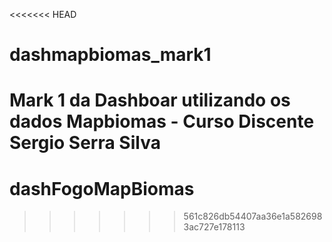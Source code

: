 <<<<<<< HEAD
# dashmapbiomas_mark1
Mark 1 da Dashboar utilizando os dados Mapbiomas - Curso Discente Sergio Serra Silva
=======
# dashFogoMapBiomas
>>>>>>> 561c826db54407aa36e1a5826983ac727e178113
